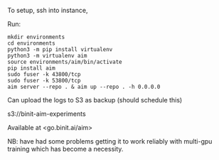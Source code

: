 
To setup, ssh into instance, 

Run:

```
mkdir environments
cd environments
python3 -m pip install virtualenv
python3 -m virtualenv aim 
source environments/aim/bin/activate
pip install aim
sudo fuser -k 43800/tcp
sudo fuser -k 53800/tcp
aim server --repo . & aim up --repo . -h 0.0.0.0
```

Can upload the logs to S3 as backup (should schedule this)

s3://binit-aim-experiments

Available at <go.binit.ai/aim>

NB: have had some problems getting it to work reliably with multi-gpu training
which has become a necessity. 
